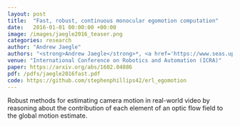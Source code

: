 ```yaml
---
layout: post
title:  "Fast, robust, continuous monocular egomotion computation"
date:   2016-01-01 00:00:00 +00:00
image: /images/jaegle2016_teaser.png
categories: research
author: "Andrew Jaegle"
authors: "<strong>Andrew Jaegle</strong>*, <a href='https://www.seas.upenn.edu/~stephi/'>Stephen Phillips</a>*, <a href='https://www.cis.upenn.edu/~kostas/'>Kostas Daniilidis</a>"
venue: "International Conference on Robotics and Automation (ICRA)"
paper: https://arxiv.org/abs/1602.04886
pdf: /pdfs/jaegle2016fast.pdf
code: https://github.com/stephenphillips42/erl_egomotion
---
```

Robust methods for estimating camera motion in real-world video by reasoning about the contribution of each element of an optic flow field to the global motion estimate.